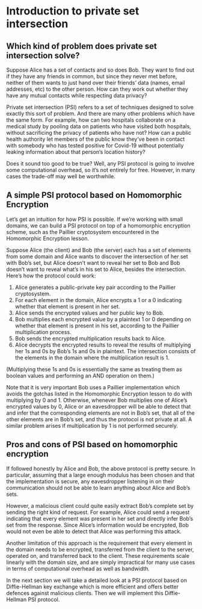 # Introduction to private set intersection

## Which kind of problem does private set intersection solve?

Suppose Alice has a set of contacts and so does Bob. They want to find out if they have any friends in common, but since they never met before, neither of them wants to just hand over their friends’ data (names, email addresses, etc) to the other person. How can they work out whether they have any mutual contacts while respecting data privacy?

Private set intersection (PSI) refers to a set of techniques designed to solve exactly this sort of problem. And there are many other problems which have the same form. For example, how can two hospitals collaborate on a medical study by pooling data on patients who have visited both hospitals, without sacrificing the privacy of patients who have not? How can a public health authority let members of the public know they’ve been in contact with somebody who has tested positive for Covid-19 without potentially leaking information about that person’s location history?

Does it sound too good to be true? Well, any PSI protocol is going to involve some computational overhead, so it’s not entirely for free. However, in many cases the trade-off may well be worthwhile.

## A simple PSI protocol based on Homomorphic Encryption

Let’s get an intuition for how PSI is possible. If we’re working with small domains, we can build a PSI protocol on top of a homomorphic encryption scheme, such as the Paillier cryptosystem encountered in the Homomorphic Encryption lesson.

Suppose Alice (the client) and Bob (the server) each has a set of elements from some domain and Alice wants to discover the intersection of her set with Bob’s set, but Alice doesn’t want to reveal her set to Bob and Bob doesn’t want to reveal what’s in his set to Alice, besides the intersection. Here’s how the protocol could work:

1. Alice generates a public-private key pair according to the Paillier cryptosystem.
1. For each element in the domain, Alice encrypts a 1 or a 0 indicating whether that element is present in her set.
1. Alice sends the encrypted values and her public key to Bob.
1. Bob multiplies each encrypted value by a plaintext 1 or 0 depending on whether that element is present in his set, according to the Paillier multiplication process.
1. Bob sends the encrypted multiplication results back to Alice.
1. Alice decrypts the encrypted results to reveal the results of multiplying her 1s and 0s by Bob’s 1s and 0s in plaintext. The intersection consists of the elements in the domain where the multiplication result is 1.

(Multiplying these 1s and 0s is essentially the same as treating them as boolean values and performing an AND operation on them.)

Note that it is very important Bob uses a Paillier implementation which avoids the gotchas listed in the Homomorphic Encryption lesson to do with multiplying by 0 and 1. Otherwise, whenever Bob multiplies one of Alice’s encrypted values by 0, Alice or an eavesdropper will be able to detect that and infer that the corresponding elements are not in Bob’s set, that all of the other elements are in Bob’s set, and thus the protocol is not private at all. A similar problem arises if multiplication by 1 is not performed securely.

## Pros and cons of PSI based on homomorphic encryption

If followed honestly by Alice and Bob, the above protocol is pretty secure. In particular, assuming that a large enough modulus has been chosen and that the implementation is secure, any eavesdropper listening in on their communication should not be able to learn anything about Alice and Bob’s sets.

However, a malicious client could quite easily extract Bob’s complete set by sending the right kind of request. For example, Alice could send a request indicating that every element was present in her set and directly infer Bob’s set from the response. Since Alice’s information would be encrypted, Bob would not even be able to detect that Alice was performing this attack.

Another limitation of this approach is the requirement that every element in the domain needs to be encrypted, transferred from the client to the server, operated on, and transferred back to the client. These requirements scale linearly with the domain size, and are simply impractical for many use cases in terms of computational overhead as well as bandwidth.

In the next section we will take a detailed look at a PSI protocol based on Diffie-Hellman key exchange which is more efficient and offers better defences against malicious clients. Then we will implement this Diffie-Hellman PSI protocol.
